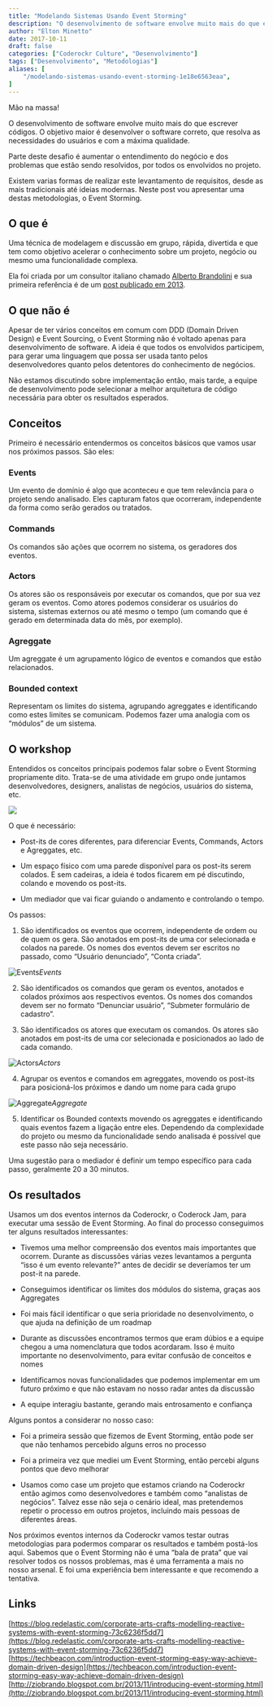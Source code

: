 ```yaml
---
title: "Modelando Sistemas Usando Event Storming"
description: "O desenvolvimento de software envolve muito mais do que escrever códigos. O objetivo maior é desenvolver o software correto, que resolva as necessidades do usuários e com a máxima qualidade..."
author: "Elton Minetto"
date: 2017-10-11
draft: false
categories: ["Coderockr Culture", "Desenvolvimento"]
tags: ["Desenvolvimento", "Metodologias"]
aliases: [
    "/modelando-sistemas-usando-event-storming-1e18e6563eaa",
]
---
```


Mão na massa!

O desenvolvimento de software envolve muito mais do que escrever códigos. O objetivo maior é desenvolver o software correto, que resolva as necessidades do usuários e com a máxima qualidade.

Parte deste desafio é aumentar o entendimento do negócio e dos problemas que estão sendo resolvidos, por todos os envolvidos no projeto.

Existem varias formas de realizar este levantamento de requisitos, desde as mais tradicionais até ideias modernas. Neste post vou apresentar uma destas metodologias, o Event Storming.

## O que é

Uma técnica de modelagem e discussão em grupo, rápida, divertida e que tem como objetivo acelerar o conhecimento sobre um projeto, negócio ou mesmo uma funcionalidade complexa.

Ela foi criada por um consultor italiano chamado [Alberto Brandolini](https://www.linkedin.com/in/brando/) e sua primeira referência é de um [post publicado em 2013](http://ziobrando.blogspot.com.br/2013/11/introducing-event-storming.html).

## O que não é

Apesar de ter vários conceitos em comum com DDD (Domain Driven Design) e Event Sourcing, o Event Storming não é voltado apenas para desenvolvimento de software. A ideia é que todos os envolvidos participem, para gerar uma linguagem que possa ser usada tanto pelos desenvolvedores quanto pelos detentores do conhecimento de negócios.

Não estamos discutindo sobre implementação então, mais tarde, a equipe de desenvolvimento pode selecionar a melhor arquitetura de código necessária para obter os resultados esperados.

## Conceitos

Primeiro é necessário entendermos os conceitos básicos que vamos usar nos próximos passos. São eles:

### Events

Um evento de domínio é algo que aconteceu e que tem relevância para o projeto sendo analisado. Eles capturam fatos que ocorreram, independente da forma como serão gerados ou tratados.

### Commands

Os comandos são ações que ocorrem no sistema, os geradores dos eventos.

### Actors

Os atores são os responsáveis por executar os comandos, que por sua vez geram os eventos. Como atores podemos considerar os usuários do sistema, sistemas externos ou até mesmo o tempo (um comando que é gerado em determinada data do mês, por exemplo).

### Agreggate

Um agreggate é um agrupamento lógico de eventos e comandos que estão relacionados.

### Bounded context

Representam os limites do sistema, agrupando agreggates e identificando como estes limites se comunicam. Podemos fazer uma analogia com os “módulos” de um sistema.

## O workshop

Entendidos os conceitos principais podemos falar sobre o Event Storming propriamente dito. Trata-se de uma atividade em grupo onde juntamos desenvolvedores, designers, analistas de negócios, usuários do sistema, etc.

![](https://cdn-images-1.medium.com/max/6528/1*BzPZVpXJVDDXFuNlknwXEg.jpeg)

O que é necessário:

* Post-its de cores diferentes, para diferenciar Events, Commands, Actors e Agreggates, etc.

* Um espaço físico com uma parede disponível para os post-its serem colados. E sem cadeiras, a ideia é todos ficarem em pé discutindo, colando e movendo os post-its.

* Um mediador que vai ficar guiando o andamento e controlando o tempo.

Os passos:

1. São identificados os eventos que ocorrem, independente de ordem ou de quem os gera. São anotados em post-its de uma cor selecionada e colados na parede. Os nomes dos eventos devem ser escritos no passado, como “Usuário denunciado”, “Conta criada”.

![Events](https://cdn-images-1.medium.com/max/4896/1*fqvkmy2y2g7DYOVwoIad0w.jpeg)*Events*

2. São identificados os comandos que geram os eventos, anotados e colados próximos aos respectivos eventos. Os nomes dos comandos devem ser no formato “Denunciar usuário”, “Submeter formulário de cadastro”.

3. São identificados os atores que executam os comandos. Os atores são anotados em post-its de uma cor selecionada e posicionados ao lado de cada comando.

![Actors](https://cdn-images-1.medium.com/max/6528/1*bx_T0Ku7FkDEw-Uee0Sf5g.jpeg)*Actors*

4. Agrupar os eventos e comandos em agreggates, movendo os post-its para posicioná-los próximos e dando um nome para cada grupo

![Aggregate](https://cdn-images-1.medium.com/max/6528/1*AQvNMrDUcgb9ZLXw59qf9Q.jpeg)*Aggregate*

5. Identificar os Bounded contexts movendo os agreggates e identificando quais eventos fazem a ligação entre eles. Dependendo da complexidade do projeto ou mesmo da funcionalidade sendo analisada é possível que este passo não seja necessário.

Uma sugestão para o mediador é definir um tempo específico para cada passo, geralmente 20 a 30 minutos.

## Os resultados

Usamos um dos eventos internos da Coderockr, o Coderock Jam, para executar uma sessão de Event Storming. Ao final do processo conseguimos ter alguns resultados interessantes:

* Tivemos uma melhor compreensão dos eventos mais importantes que ocorrem. Durante as discussões várias vezes levantamos a pergunta “isso é um evento relevante?” antes de decidir se deveríamos ter um post-it na parede.

* Conseguimos identificar os limites dos módulos do sistema, graças aos Aggregates

* Foi mais fácil identificar o que seria prioridade no desenvolvimento, o que ajuda na definição de um roadmap

* Durante as discussões encontramos termos que eram dúbios e a equipe chegou a uma nomenclatura que todos acordaram. Isso é muito importante no desenvolvimento, para evitar confusão de conceitos e nomes

* Identificamos novas funcionalidades que podemos implementar em um futuro próximo e que não estavam no nosso radar antes da discussão

* A equipe interagiu bastante, gerando mais entrosamento e confiança

Alguns pontos a considerar no nosso caso:

* Foi a primeira sessão que fizemos de Event Storming, então pode ser que não tenhamos percebido alguns erros no processo

* Foi a primeira vez que mediei um Event Storming, então percebi alguns pontos que devo melhorar

* Usamos como case um projeto que estamos criando na Coderockr então agimos como desenvolvedores e também como “analistas de negócios”. Talvez esse não seja o cenário ideal, mas pretendemos repetir o processo em outros projetos, incluindo mais pessoas de diferentes áreas.

Nos próximos eventos internos da Coderockr vamos testar outras metodologias para podermos comparar os resultados e também postá-los aqui. Sabemos que o Event Storming não é uma “bala de prata” que vai resolver todos os nossos problemas, mas é uma ferramenta a mais no nosso arsenal. E foi uma experiência bem interessante e que recomendo a tentativa.

## Links

[https://blog.redelastic.com/corporate-arts-crafts-modelling-reactive-systems-with-event-storming-73c6236f5dd7](https://blog.redelastic.com/corporate-arts-crafts-modelling-reactive-systems-with-event-storming-73c6236f5dd7)
[https://techbeacon.com/introduction-event-storming-easy-way-achieve-domain-driven-design](https://techbeacon.com/introduction-event-storming-easy-way-achieve-domain-driven-design)
[http://ziobrando.blogspot.com.br/2013/11/introducing-event-storming.html](http://ziobrando.blogspot.com.br/2013/11/introducing-event-storming.html)
